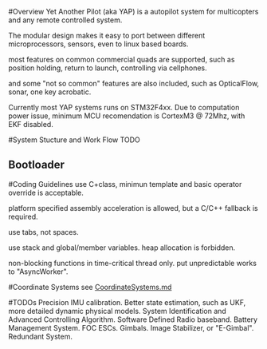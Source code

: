 #Overview
Yet Another Pilot (aka YAP) is a autopilot system for multicopters and any remote controlled system.

The modular design makes it easy to port between different microprocessors, sensors, even to linux based boards.

most features on common commercial quads are supported, such as position holding, return to launch, controlling via cellphones.

and some "not so common" features are also included, such as OpticalFlow, sonar, one key acrobatic.

Currently most YAP systems runs on STM32F4xx. Due to computation power issue, minimum MCU recomendation is CortexM3 @ 72Mhz, with EKF disabled.


#System Stucture and Work Flow
TODO
##
## Bootloader

#Coding Guidelines
use C+class, minimun template and basic operator override is acceptable.

platform specified assembly acceleration is allowed, but a C/C++ fallback is required.

use tabs, not spaces.

use stack and global/member variables. heap allocation is forbidden.

non-blocking functions in time-critical thread only. put unpredictable works to "AsyncWorker".

#Coordinate Systems
see [CoordinateSystems.md](CoordinateSystems.md)

#TODOs
Precision IMU calibration.
Better state estimation, such as UKF, more detailed dynamic physical models.
System Identification and Advanced Controlling Algorithm.
Software Defined Radio baseband.
Battery Management System.
FOC ESCs.
Gimbals.
Image Stabilizer, or "E-Gimbal".
Redundant System.